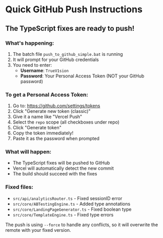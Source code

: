# Quick GitHub Push Instructions

## The TypeScript fixes are ready to push!

### What's happening:
1. The batch file `push_to_github_simple.bat` is running
2. It will prompt for your GitHub credentials
3. You need to enter:
   - **Username**: `TrueV1sion`
   - **Password**: Your Personal Access Token (NOT your GitHub password)

### To get a Personal Access Token:
1. Go to: https://github.com/settings/tokens
2. Click "Generate new token (classic)"
3. Give it a name like "Vercel Push"
4. Select the `repo` scope (all checkboxes under repo)
5. Click "Generate token"
6. Copy the token immediately!
7. Paste it as the password when prompted

### What will happen:
- The TypeScript fixes will be pushed to GitHub
- Vercel will automatically detect the new commit
- The build should succeed with the fixes

### Fixed files:
- `src/api/analyticsRouter.ts` - Fixed sessionID error
- `src/core/ABTestingEngine.ts` - Added type annotations
- `src/core/LandingPageGenerator.ts` - Fixed boolean type
- `src/core/TemplateEngine.ts` - Fixed type errors

The push is using `--force` to handle any conflicts, so it will overwrite the remote with your fixed version.